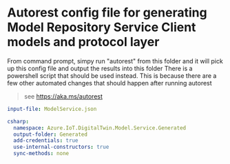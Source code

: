 # Autorest config file for generating Model Repository Service Client models and protocol layer

From command prompt, simpy run "autorest" from this folder and it will pick up this config file and output the results into this folder
There is a powershell script that should be used instead. This is because there are a few other automated changes that should happen after running autorest
> see https://aka.ms/autorest

``` yaml 
input-file: ModelService.json

csharp:
  namespace: Azure.IoT.DigitalTwin.Model.Service.Generated
  output-folder: Generated
  add-credentials: true                
  use-internal-constructors: true
  sync-methods: none
```